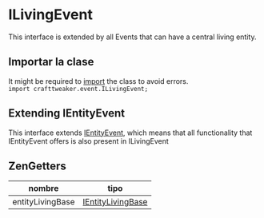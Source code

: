 # ILivingEvent

This interface is extended by all Events that can have a central living entity.

## Importar la clase

It might be required to [import](/AdvancedFunctions/Import/) the class to avoid errors.  
`import crafttweaker.event.ILivingEvent;`

## Extending IEntityEvent

This interface extends [IEntityEvent](/Vanilla/Events/Events/IEntityEvent/), which means that all functionality that IEntityEvent offers is also present in ILivingEvent

## ZenGetters

| nombre           | tipo                                                      |
| ---------------- | --------------------------------------------------------- |
| entityLivingBase | [IEntityLivingBase](/Vanilla/Entities/IEntityLivingBase/) |